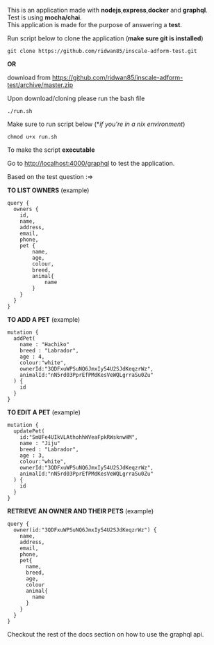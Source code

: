 This is an application made with **nodejs**,**express**,**docker** and **graphql**.  
Test is using **mocha/chai**.  
This application is made for the purpose of answering a **test**.  

Run script below to clone the application (**make sure git is installed**)
```
git clone https://github.com/ridwan85/inscale-adform-test.git
```
**OR** 

download from <https://github.com/ridwan85/inscale-adform-test/archive/master.zip> 


Upon download/cloning please run the bash file 
```
./run.sh
```
Make sure to run script below (**if you're in a *nix environment**)
```
chmod u+x run.sh
```
To make the script **executable**  

Go to <http://localhost:4000/graphql> to test the application.  


Based on the test question :=>  

**TO LIST OWNERS** (example)
```
query {
  owners {
    id,
    name,
    address,
    email,
    phone,
    pet {
        name,
        age,
        colour,
        breed,
        animal{
            name
        }
    }
  }
}
```
**TO ADD A PET** (example)
```
mutation {
  addPet(
    name : "Hachiko"
    breed : "Labrador",
    age : 4,
    colour:"white",
    ownerId:"3QDFxuWPSuNQ6JmxIy54U2SJdKeqzrWz",
    animalId:"nN5rd03PprEfPMdKesVeWQLgrraSu0Zu"
  ) {
    id
  }
}
```
**TO EDIT A PET** (example)
```
mutation {
  updatePet(
    id:"SmUFe4UIkVLAthohhWVeaFpkRWsknwHM",
    name : "Jiju"
    breed : "Labrador",
    age : 3,
    colour:"white",
    ownerId:"3QDFxuWPSuNQ6JmxIy54U2SJdKeqzrWz",
    animalId:"nN5rd03PprEfPMdKesVeWQLgrraSu0Zu"
  ) {
    id
  }
}
```
**RETRIEVE AN OWNER AND THEIR PETS** (example)
```
query {
  owner(id:"3QDFxuWPSuNQ6JmxIy54U2SJdKeqzrWz") {
    name,
    address,
    email,
    phone,
    pet{
      name,
      breed,
      age,
      colour
      animal{
        name
      }
    }
  }
}
```

Checkout the rest of the docs section on how to use the graphql api.  